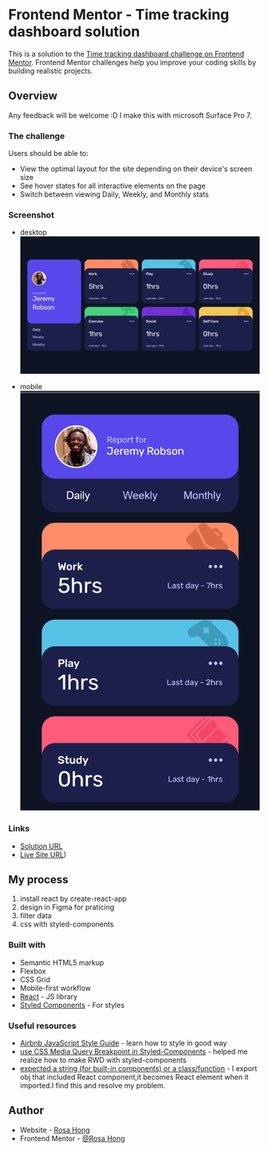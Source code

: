 # Frontend Mentor - Time tracking dashboard solution

This is a solution to the [Time tracking dashboard challenge on Frontend Mentor](https://www.frontendmentor.io/challenges/time-tracking-dashboard-UIQ7167Jw). Frontend Mentor challenges help you improve your coding skills by building realistic projects. 

## Overview
Any feedback will be welcome :D
I make this with microsoft Surface Pro 7.

### The challenge

Users should be able to:

- View the optimal layout for the site depending on their device's screen size
- See hover states for all interactive elements on the page
- Switch between viewing Daily, Weekly, and Monthly stats

### Screenshot

- desktop
![desktop](img/desktop.jpeg)  

- mobile
![mobile](img/mobile-01.png)  



### Links

- [Solution URL](https://www.frontendmentor.io/solutions/responsive-reactjs-styledcomponent-BkFnvCvr9)
- [Live Site URL](https://meitung473.github.io/time-tracking-dashboard-main/))

## My process
1. install react by create-react-app
2. design in Figma for praticing 
3. filter data
4. css with styled-components

### Built with

- Semantic HTML5 markup
- Flexbox
- CSS Grid
- Mobile-first workflow
- [React](https://reactjs.org/) - JS library
- [Styled Components](https://styled-components.com/) - For styles

### Useful resources

- [Airbnb JavaScript Style Guide](https://airbnb.io/javascript/react/#class-vs-reactcreateclass-vs-stateless) - learn how to style in good way
- [use CSS Media Query Breakpoint in Styled-Components](https://dev.to/cagatayunal/how-to-use-css-media-query-breakpoint-in-styled-components-9of) - helped me realize how to make RWD with styled-components
- [expected a string (for built-in components) or a class/function](https://github.com/facebook/react/issues/13445) - I export obj that included React component,it becomes React element when it imported.I find this and resolve my problem.


## Author

- Website - [Rosa Hong](https://blog.rosa.tw/)
- Frontend Mentor - [@Rosa Hong](https://www.frontendmentor.io/profile/meitung473)



